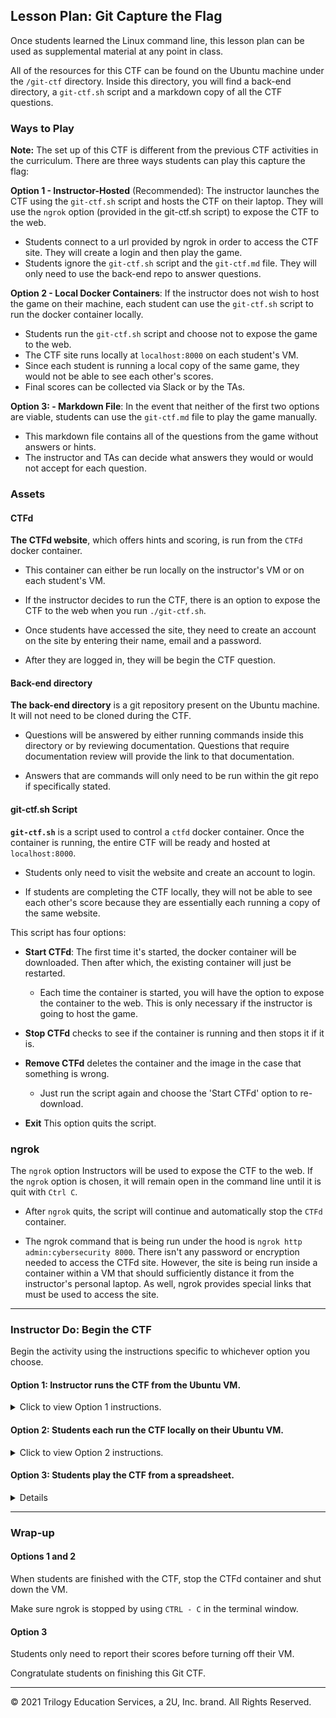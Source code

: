 ## Lesson Plan: Git Capture the Flag

Once students learned the Linux command line, this lesson plan can be used as supplemental material at any point in class. 

All of the resources for this CTF can be found on the Ubuntu machine under the `/git-ctf` directory. Inside this directory, you will find a back-end directory, a `git-ctf.sh` script and a markdown copy of all the CTF questions.


### Ways to Play

**Note:** The set up of this CTF is different from the previous CTF activities in the curriculum. There are three ways students can play this capture the flag: 

**Option 1 - Instructor-Hosted** (Recommended): The instructor launches the CTF using the `git-ctf.sh` script and hosts the CTF on their laptop. They will use the `ngrok` option (provided in the git-ctf.sh script) to expose the CTF to the web. 

  - Students connect to a url provided by ngrok in order to access the CTF site. They will create a login and then play the game. 
  - Students ignore the `git-ctf.sh` script and the `git-ctf.md` file. They will only need to use the back-end repo to answer questions.

**Option 2 - Local Docker Containers**: If the instructor does not wish to host the game on their machine, each student can use the `git-ctf.sh` script to run the docker container locally.
  - Students run the `git-ctf.sh` script and choose not to expose the game to the web.
  - The CTF site runs locally at `localhost:8000` on each student's VM.
  - Since each student is running a local copy of the same game, they would not be able to see each other's scores.
  - Final scores can be collected via Slack or by the TAs.

</details>

**Option 3: - Markdown File**: In the event that neither of the first two options are viable, students  can use the `git-ctf.md` file to play the game manually. 

  - This markdown file contains all of the questions from the game without answers or hints.
  - The instructor and TAs can decide what answers they would or would not accept for each question.


### Assets

#### CTFd

**The CTFd website**, which offers hints and scoring, is run from the `CTFd` docker container. 

- This container can either be run locally on the instructor's VM or on each student's VM. 

- If the instructor decides to run the CTF, there is an option to expose the CTF to the web when you run `./git-ctf.sh`.

- Once students have accessed the site, they need to create an account on the site by entering their name, email and a password.

- After they are logged in, they will be begin the CTF question.

#### Back-end directory

**The back-end directory** is a git repository present on the Ubuntu machine. It will not need to be cloned during the CTF. 

-  Questions will be answered by either running commands inside this directory or by reviewing documentation. Questions that require documentation review will provide the link to that documentation.   

- Answers that are commands will only need to be run within the git repo if specifically stated. 

#### git-ctf.sh Script

**`git-ctf.sh`** is a script used to control a `ctfd` docker container. Once the container is running, the entire CTF will be ready and hosted at `localhost:8000`.

- Students only need to visit the website and create an account to login.

- If students are completing the CTF locally, they will not be able to see each other's score because they are essentially each running a copy of the same website.

This script has four options:

- **Start CTFd**:  The first time it's started, the docker container will be downloaded. Then after which, the existing container will just be restarted.
    - Each time the container is started, you will have the option to expose the container to the web. This is only necessary if the instructor is going to host the game.

- **Stop CTFd** checks to see if the container is running and then stops it if it is.

- **Remove CTFd** deletes the container and the image in the case that something is wrong. 
    - Just run the script again and choose the 'Start CTFd' option to re-download.

- **Exit** This option quits the script.

### ngrok

The `ngrok` option Instructors will be used to expose the CTF to the web. If the `ngrok` option is chosen, it will remain open in the command line until it is quit with `Ctrl C`. 

- After `ngrok` quits, the script will continue and automatically stop the `CTFd` container.

- The ngrok command that is being run under the hood is `ngrok http admin:cybersecurity 8000`. There isn't any password or encryption needed to access the CTFd site. However, the site is being run inside a container within a VM that should sufficiently distance it from the instructor's personal laptop. As well, ngrok provides special links that must be used to access the site.

---

### Instructor Do: Begin the CTF

Begin the activity using the instructions specific to whichever option you choose. 

#### Option 1: Instructor runs the CTF from the Ubuntu VM.

<details> <summary> Click to view Option 1 instructions. </summary>

<br>

In this potion, the instructor launches the CTF using the `git-ctf.sh` script and hosts the CTF on their machine. They will use the `ngrok` option (provided in the git-ctf.sh script) to expose the CTF to the web. 

1. Log into the VM and navigate to `/git-ctf/`. 

2. Locate the `git-ctf.sh` script and run it using `sudo`.

    - Choose the option to start CTFd.

    - When the option asks to expose the container to the web, enter `y` to continue.

3.  Ngrok will open and provide you with two URLs marked with `forwarding`. Confirm that the site is loaded by visiting one of those URLs or visiting `localhost:8000`.

     ![](images/ngrok.png)

    - Ngrok should require a password before the site loads. However, this behavior is inconsistent and sometimes a password is not required and the site loads immediately.

    - If Ngrok requires credentials to load the site, they will be `admin:cybersecurity`.

4. Send students the URLs. They will use them to connect to the CTFd site.  

    - After the site loads, students will be presented with the following screen:

      ![](images/CTF-site.png)

    - They will need to register a new account on the site. 

    - Point out the **Register** button in the top right corner.

      ![](images/Register.png)

    - Students will need to enter an name, email and password. Explain that the email only needs to be in an email format. It doesn't need to be a valid email.

      ![](images/Register-2.png)

    - After students register, they can begin the CTF with the first 'Welcome' item.

      ![](images/WelcomeItem.png)

5. As items are completed, more items will appear until a **Complete** item appears at the end of the game.

Explain to students that the entire game will be played within the `/git-ctf/back-end/` directory. They can ignore the `/git-ctf/git-ctf.sh` script.

</details>

#### Option 2: Students each run the CTF locally on their Ubuntu VM.

<details><summary> Click to view Option 2 instructions. </summary>

<br>

In this option, students will use a script to run the CTFd website on their VMs.


Send the following instructions to students:

1. Run the `/git-ctf/git-ctf.sh` script and choose Option 1 to start CTFd.

   - When the script asks if you would like to expose CTFd to the web, choose the `n` option.

   - If you accidentally choose `y` and started `ngrok`, press `CTRL-C` to stop ngrok and shutdown the script. Then, run the script again, and choose `n`.

2. Once the script reports that the site is up and running, navigate to `localhost:8000` and start playing the game. 

    - After the site loads, you will be presented with the following screen:

      ![](images/CTF-site.png)

    - Register a new account by clicking the button on the right corner. 

      ![](images/Register.png)

    - Enter a name, email and password. The email doesn't need to be vail. It only needs to be the proper email format (example@email.com). 

     ![](images/Register-2.png)

3. Once you are registered, you can begin. 

#### Scoring

Since scoring is not automated in the option, the easiest way to keep score is for students to send their final score over Slack. 

Instructors can also set up online scoring by using the [Keep the Score](https://keepthescore.co/new/) website.

1. Go to the website and complete the following fields.
 
  - **Title**: Choose a name for your class, or you can call it the "Networking CTF". 
 
  - Specify the number of students participating.
 
  - Leave the other values as they are.

2. Select **Next**.
  
    ![CTF3](images/CTF3.png)
  
   - Enter the student names.

   - Select **Next**.
  
     ![CTF4](images/CTF4.png)
   
   - On the next page, select **Add Scores**.
  
     ![CTF5](images/CTF5.png)
  

3.  Send students the link and instruct them to open it on their machines.   

   - ![CTF5](images/CTF6.png)

4. Explain to the class that they will each update their own scores.

   - They will select the +1 or +10 to adjust their scores to reflect the scores on their CTF. 

5. You can  displaying the scoreboard by doing the following: 

    - Click **Back**.
   
    - Click **Publish** on the bottom of the screen.
   
    - Select **View** in the leader board. 
    
     ![CTF6](images/CTF7.png)
       
 
     ![CTF8](images/CTF8.png)
    
Ask the students if they have any questions on the scoring before we begin the CTF.

</details>

#### Option 3: Students play the CTF from a spreadsheet.

<details>


If the website is not a viable option for the class, this entire CTF has been adapted to a spreadsheet:

- [Git CTF](1-Lesson-Plans/XX-Contingency/Git_CTF.xlsx)

While the process is fairly straightforward when referencing the document, provide an overview of how to complete the CTF. 
  
![CTF1](images/CTF1.png)
  
  - Once students figure out an answer (find the flag), they will place it in the **Flag** column.

  - Sll text answers must be **typed in lowercase (and without commas in numbers)** for the spreadsheet to properly process them.
  
  - The **flag value** column indicates how many points each flag is worth. 

  - If the student gets the flag right, they will automatically be assigned the points and the field color will change to green.

Explain that total points will be automatically calculated and displayed at the top of the spreadsheet.
  
  ![CTF2](images/CTF2.png)
   
Cover the following rules of the CTF:

- Students are allowed to use all class notes, slides, and online materials to solve the challenges.

- Flags do not need to be answered in any specific order. If a student is stuck on a question, they should move on to the next one.

#### Scoring

Since scoring is not automated in the option, the easiest way to keep score is for students to send their final score over Slack. 

Instructors can also set up online scoring by using the [Keep the Score](https://keepthescore.co/new/) website.

1. Go to the website and complete the following fields.
 
  - **Title**: Choose a name for your class, or you can call it the "Networking CTF". 
 
  - Specify the number of students participating.
 
  - Leave the other values as they are.

2. Select **Next**.
  
    ![CTF3](images/CTF3.png)
  
   - Enter the student names.

   - Select **Next**.
  
     ![CTF4](images/CTF4.png)
   
   - On the next page, select **Add Scores**.
  
     ![CTF5](images/CTF5.png)
  

3.  Send students the link and instruct them to open it on their machines.   

   - ![CTF5](images/CTF6.png)

4. Explain to the class that they will each update their own scores.

   - They will select the +1 or +10 to adjust their scores to reflect the scores on their CTF. 

5. You can  displaying the scoreboard by doing the following: 

    - Click **Back**.
   
    - Click **Publish** on the bottom of the screen.
   
    - Select **View** in the leader board. 
    
     ![CTF6](images/CTF7.png)
       
 
     ![CTF8](images/CTF8.png)
    
Ask the students if they have any questions on the scoring before we begin the CTF.


</details>

---

### Wrap-up

#### Options 1 and 2

When students are finished with the CTF, stop the CTFd container and shut down the VM. 

Make sure ngrok is stopped by using `CTRL - C` in the terminal window.

#### Option 3

Students only need to report their scores before turning off their VM.

Congratulate students on finishing this Git CTF.

---

© 2021 Trilogy Education Services, a 2U, Inc. brand. All Rights Reserved.
